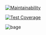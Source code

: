 [![Maintainability](https://api.codeclimate.com/v1/badges/043545cb8df8f86e85c0/maintainability)](https://codeclimate.com/github/deffuzerg/gendiff/maintainability)

[![Test Coverage](https://api.codeclimate.com/v1/badges/043545cb8df8f86e85c0/test_coverage)](https://codeclimate.com/github/deffuzerg/gendiff/test_coverage)

![bage](https://github.com/deffuzerg/gendiff/actions/workflows/difference.yml/badge.svg)